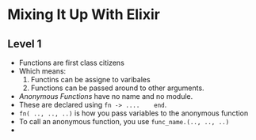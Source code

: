 # Mixing It Up With Elixir
##


## Level 1
- Functions are first class citizens
- Which means:
	1. Functins can be assigne to varibales
	2. Functions can be passed around to other arguments.
- *Anonymous Functions* have no name and no module.
- These are declared using `fn -> ....    end`.
- `fn( .., .., ..)` is how you pass variables to the anonymous function
- To call an anonymous function, you use `func_name.(.., .., ..)`
- 